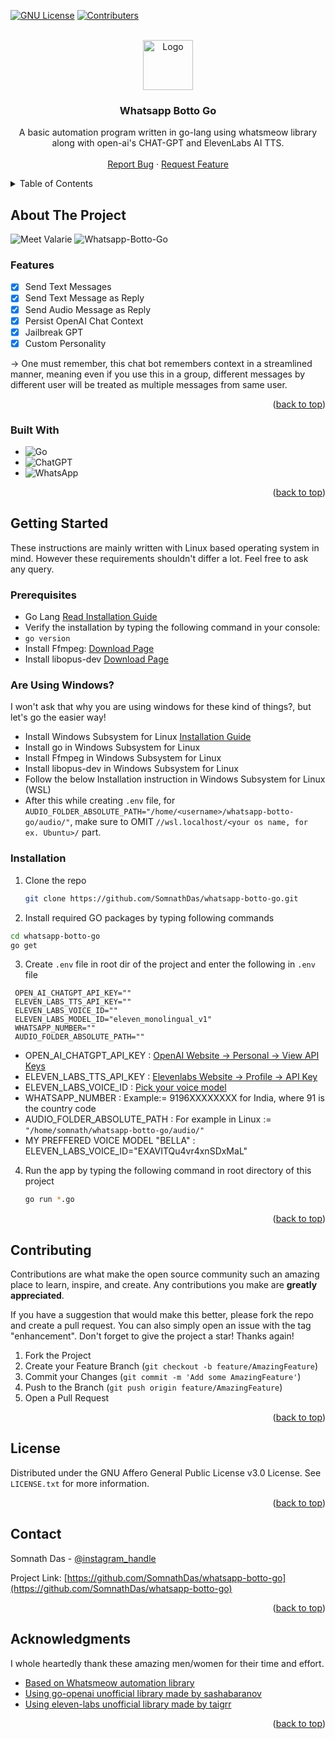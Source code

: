 <a name="readme-top"></a>
  
[![GNU License](https://img.shields.io/badge/license-GNU-brightgreen?style=for-the-badge&logo=gnu)](https://github.com/SomnathDas/whatsapp-botto-go/blob/main/LICENSE)
[![Contributers](https://img.shields.io/github/contributors/SomnathDas/whatsapp-botto-go?style=for-the-badge)](https://github.com/SomnathDas/whatsapp-botto-go)

<!-- PROJECT LOGO -->
<br />
<div align="center">
  <a href="https://github.com/SomnathDas/errand">
    <img src="https://www.svgrepo.com/show/452214/go.svg" alt="Logo" width="80" height="80">
  </a>

<h3 align="center">Whatsapp Botto Go</h3>

  <p align="center">
   A basic automation program written in go-lang using whatsmeow library along with open-ai's CHAT-GPT and ElevenLabs AI TTS.
    <br />
    <br />
    <a href="https://github.com/SomnathDas/whatsapp-botto-go/issues">Report Bug</a>
    ·
    <a href="https://github.com/SomnathDas/whatsapp-botto-go/issues">Request Feature</a>
  </p>
</div>

<!-- TABLE OF CONTENTS -->
<details>
  <summary>Table of Contents</summary>
  <ol>
    <li>
      <a href="#about-the-project">About The Project</a>
      <ul>
        <li><a href="#built-with">Built With</a></li>
      </ul>
    </li>
    <li>
      <a href="#getting-started">Getting Started</a>
      <ul>
        <li><a href="#prerequisites">Prerequisites</a></li>
        <li><a href="#installation">Installation</a></li>
      </ul>
    </li>
    <li><a href="#contributing">Contributing</a></li>
    <li><a href="#license">License</a></li>
    <li><a href="#contact">Contact</a></li>
    <li><a href="#acknowledgments">Acknowledgments</a></li>
  </ol>
</details>



<!-- ABOUT THE PROJECT -->
## About The Project

![Meet Valarie](https://github.com/SomnathDas/whatsapp-botto-go/blob/main/welcome/first.png)
![Whatsapp-Botto-Go](https://github.com/SomnathDas/whatsapp-botto-go/blob/main/welcome/second.png)

### Features

- [x] Send Text Messages
- [x] Send Text Message as Reply
- [x] Send Audio Message as Reply
- [x] Persist OpenAI Chat Context
- [x] Jailbreak GPT
- [x] Custom Personality

-> One must remember, this chat bot remembers context in a streamlined manner, meaning even if you use this in a group, different messages by different user will be treated as multiple messages from same user.


<p align="right">(<a href="#readme-top">back to top</a>)</p>

### Built With

* ![Go](https://img.shields.io/badge/go-%2300ADD8.svg?style=for-the-badge&logo=go&logoColor=white)
* ![ChatGPT](https://img.shields.io/badge/chatGPT-74aa9c?style=for-the-badge&logo=openai&logoColor=white)
* ![WhatsApp](https://img.shields.io/badge/WhatsApp-25D366?style=for-the-badge&logo=whatsapp&logoColor=white)

<p align="right">(<a href="#readme-top">back to top</a>)</p>


<!-- GETTING STARTED -->
## Getting Started

These instructions are mainly written with Linux based operating system in mind.
However these requirements shouldn't differ a lot. Feel free to ask any query.

### Prerequisites

* Go Lang [Read Installation Guide](https://go.dev/doc/install)
* Verify the installation by typing the following command in your console:
* ``go version``
* Install Ffmpeg: [Download Page](https://ffmpeg.org/download.html)
* Install libopus-dev [Download Page](https://opus-codec.org/downloads/)

### Are Using Windows?
I won't ask that why you are using windows for these kind of things?, but let's go the easier way!

* Install Windows Subsystem for Linux [Installation Guide](https://learn.microsoft.com/en-us/windows/wsl/install)
* Install go in Windows Subsystem for Linux
* Install Ffmpeg in Windows Subsystem for Linux
* Install libopus-dev in Windows Subsystem for Linux
* Follow the below Installation instruction in Windows Subsystem for Linux (WSL)
* After this while creating ```.env``` file, for ```AUDIO_FOLDER_ABSOLUTE_PATH="/home/<username>/whatsapp-botto-go/audio/"```, make sure to OMIT          ```//wsl.localhost/<your os name, for ex. Ubuntu>/``` part.

### Installation

1. Clone the repo
   ```sh
   git clone https://github.com/SomnathDas/whatsapp-botto-go.git
   ```
2. Install required GO packages by typing following commands
  ```sh
  cd whatsapp-botto-go
  go get
  ```
3.  Create `.env` file in root dir of the project and enter the following in `.env` file
   ```.env
    OPEN_AI_CHATGPT_API_KEY=""
    ELEVEN_LABS_TTS_API_KEY=""
    ELEVEN_LABS_VOICE_ID=""
    ELEVEN_LABS_MODEL_ID="eleven_monolingual_v1"
    WHATSAPP_NUMBER=""
    AUDIO_FOLDER_ABSOLUTE_PATH=""
   ```
   
   * OPEN_AI_CHATGPT_API_KEY : [OpenAI Website -> Personal -> View API Keys](https://platform.openai.com)
   * ELEVEN_LABS_TTS_API_KEY : [Elevenlabs Website -> Profile -> API Key](https://beta.elevenlabs.io/speech-synthesis)
   * ELEVEN_LABS_VOICE_ID : [Pick your voice model](https://api.elevenlabs.io/v1/voices)
   * WHATSAPP_NUMBER : Example:= 9196XXXXXXXX for India, where 91 is the country code
   * AUDIO_FOLDER_ABSOLUTE_PATH : For example in Linux := ```"/home/somnath/whatsapp-botto-go/audio/"```
   * MY PREFFERED VOICE MODEL "BELLA" : ELEVEN_LABS_VOICE_ID="EXAVITQu4vr4xnSDxMaL"
   
 4. Run the app by typing the following command in root directory of this project
    ```sh
    go run *.go
    ```

<p align="right">(<a href="#readme-top">back to top</a>)</p>

<!-- CONTRIBUTING -->
## Contributing

Contributions are what make the open source community such an amazing place to learn, inspire, and create. Any contributions you make are **greatly appreciated**.

If you have a suggestion that would make this better, please fork the repo and create a pull request. You can also simply open an issue with the tag "enhancement".
Don't forget to give the project a star! Thanks again!

1. Fork the Project
2. Create your Feature Branch (`git checkout -b feature/AmazingFeature`)
3. Commit your Changes (`git commit -m 'Add some AmazingFeature'`)
4. Push to the Branch (`git push origin feature/AmazingFeature`)
5. Open a Pull Request

<p align="right">(<a href="#readme-top">back to top</a>)</p>

<!-- LICENSE -->
## License

Distributed under the GNU Affero General Public License v3.0 License. See `LICENSE.txt` for more information.

<p align="right">(<a href="#readme-top">back to top</a>)</p>


<!-- CONTACT -->
## Contact

Somnath Das - [@instagram_handle](https://instagram.com/samurai3247)

Project Link: [https://github.com/SomnathDas/whatsapp-botto-go](https://github.com/SomnathDas/whatsapp-botto-go)

<p align="right">(<a href="#readme-top">back to top</a>)</p>


<!-- ACKNOWLEDGMENTS -->
## Acknowledgments
I whole heartedly thank these amazing men/women for their time and effort.

* [Based on Whatsmeow automation library](https://pkg.go.dev/go.mau.fi/whatsmeow)
* [Using go-openai unofficial library made by sashabaranov](https://pkg.go.dev/github.com/sashabaranov/go-openai)
* [Using eleven-labs unofficial library made by taigrr](https://github.com/taigrr/elevenlabs)

<p align="right">(<a href="#readme-top">back to top</a>)</p>
